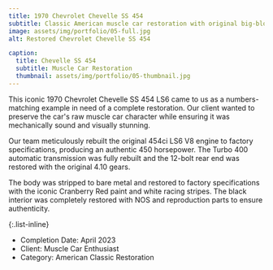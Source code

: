 ```yaml
---
title: 1970 Chevrolet Chevelle SS 454
subtitle: Classic American muscle car restoration with original big-block power
image: assets/img/portfolio/05-full.jpg
alt: Restored Chevrolet Chevelle SS 454

caption:
  title: Chevelle SS 454
  subtitle: Muscle Car Restoration
  thumbnail: assets/img/portfolio/05-thumbnail.jpg
---
```

This iconic 1970 Chevrolet Chevelle SS 454 LS6 came to us as a numbers-matching example in need of a complete restoration. Our client wanted to preserve the car's raw muscle car character while ensuring it was mechanically sound and visually stunning.

Our team meticulously rebuilt the original 454ci LS6 V8 engine to factory specifications, producing an authentic 450 horsepower. The Turbo 400 automatic transmission was fully rebuilt and the 12-bolt rear end was restored with the original 4.10 gears.

The body was stripped to bare metal and restored to factory specifications with the iconic Cranberry Red paint and white racing stripes. The black interior was completely restored with NOS and reproduction parts to ensure authenticity.

{:.list-inline}

- Completion Date: April 2023
- Client: Muscle Car Enthusiast
- Category: American Classic Restoration
